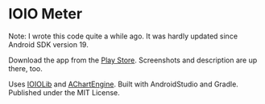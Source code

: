 IOIO Meter
==========

Note: I wrote this code quite a while ago. It was hardly updated since Android SDK version 19. 

Download the app from the [Play Store](https://play.google.com/store/apps/details?id=com.ioiometer).
Screenshots and description are up there, too.

Uses [IOIOLib](https://github.com/ytai/ioio/wiki/IOIOLib-Basics) and
[AChartEngine](http://www.achartengine.org/). Built with AndroidStudio and Gradle.
Published under the MIT License.
